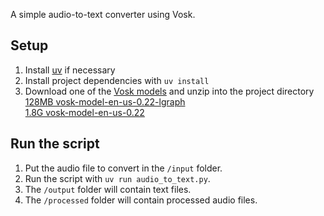 A simple audio-to-text converter using Vosk.

## Setup 
1. Install [uv](https://docs.astral.sh/uv/getting-started/installation/) if necessary
2. Install project dependencies with ```uv install```
3. Download one of the [Vosk models](https://alphacephei.com/vosk/models) and unzip into the project directory  
[128MB vosk-model-en-us-0.22-lgraph](https://alphacephei.com/vosk/models/vosk-model-en-us-0.22-lgraph.zip)  
[1.8G vosk-model-en-us-0.22](https://alphacephei.com/vosk/models/vosk-model-en-us-0.22.zip)  
  
## Run the script
1. Put the audio file to convert in the `/input` folder.
2. Run the script with ```uv run audio_to_text.py```.
3. The `/output` folder will contain text files.
4. The `/processed` folder will contain processed audio files.  

